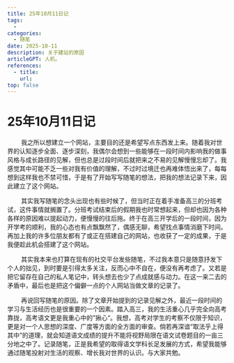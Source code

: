 ```yaml
---
title: 25年10月11日记
tags: 
  - 
categories: 
  - 随笔
date: 2025-10-11    
description: 关于建站的原因
articleGPT: 人机。
references: 
  - title: 
    url: 
top: false
---
```


# 25年10月11日记

$\qquad$我之所以想建立一个网站，主要目的还是希望写点东西发上来。随着我对世界的认知逐步全面、逐步深刻，我偶尔会想到一些能够在一段时间内影响我的做事风格与成长路径的见解，但也总是过段时间后就把来之不易的见解慢慢忘却了。我感觉其中可能不乏一些对我有价值的理解，不过时过境迁也再难体悟出来了，每每想到这样我也不禁可惜，于是有了开始写写随笔的想法，把我的想法记录下来，因此建立了这个网站。

$\qquad$其实我写随笔的念头出现也有些时候了，但当时正在着手准备高三的分班考试，这件事情就搁置了。分班考试结束后的假期我也时常想起来，但却也因为各种各样的原因难以提起动力，便慢慢的往后拖。终于在高三开学后的一段时间，因为开学考的顺利，我的心态也有点飘飘然了，偶感无聊，希望找点事情消磨下时间。再加上我的许多位朋友都有了或正在搭建自己的网站，也收获了一定的成果，于是我便趁此机会搭建了这个网站。

$\qquad$其实我本来也打算在现有的社交平台发些随笔，不过我本意只是随意抒发下个人的拙见，到时要是引得太多关注，反而心中不自在，便没有再考虑了。又若是把它留存在自己的私人笔记中，转头想去也少了点成就感与动力。在这一来二去的矛盾中，最后也是把这个偏僻一点的个人网站当做文章的记录了。

$\qquad$再说回写随笔的原因。除了文章开始提到的记录见解之外，最近一段时间的学习与生活经历也是很重要的一个因素。踏入高三，我的生活重心几乎完全向高考靠拢，高考语文更是我重心中的”揪心“。我想，高考对学生的考察不仅限于知识，更是对一个人思想的深度、广度等方面的全方面的审查。倘若再深谙“取法乎上得其中”的道理，就会知道语文成绩的提升不能将视野局限在语文试卷题目的一亩三分地之中了。记录随笔，正是我希望的取得语文学科长足发展的方式，希望我能够通过随笔投射对生活的观察、增长我对世界的认识。与大家共勉。
